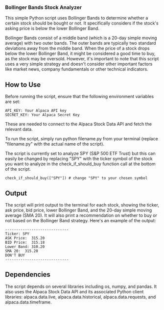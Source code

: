 ### Bollinger Bands Stock Analyzer
This simple Python script uses Bollinger Bands to determine whether a certain stock should be bought or not. It specifically considers if the stock's asking price is below the lower Bollinger Band.

Bollinger Bands consist of a middle band (which is a 20-day simple moving average) with two outer bands. The outer bands are typically two standard deviations away from the middle band. When the price of a stock drops below the lower Bollinger Band, it might be considered a good time to buy, as the stock may be oversold. However, it's important to note that this script uses a very simple strategy and doesn't consider other important factors like market news, company fundamentals or other technical indicators.

## How to Use
Before running the script, ensure that the following environment variables are set:
```
API_KEY: Your Alpaca API key
SECRET_KEY: Your Alpaca Secret Key
```

These are needed to connect to the Alpaca Stock Data API and fetch the relevant data.

To run the script, simply run python filename.py from your terminal (replace "filename.py" with the actual name of the script).

The script is currently set to analyze SPY (S&P 500 ETF Trust) but this can easily be changed by replacing "SPY" with the ticker symbol of the stock you want to analyze in the check_if_should_buy function call at the bottom of the script.

```
check_if_should_buy(["SPY"]) # change "SPY" to your chosen symbol
```

## Output
The script will print output to the terminal for each stock, showing the ticker, ask price, bid price, lower Bollinger Band, and the 20-day simple moving average (SMA 20). It will also print a recommendation on whether to buy or not based on the Bollinger Band strategy. Here's an example of the output:

```
-----------------------------
Ticker: SPY
ASK Price:  315.20
BID Price:  315.18
Lower Band: 310.20
SMA 20:  315.20
DON'T BUY
-----------------------------
```

## Dependencies
The script depends on several libraries including os, numpy, and pandas. It also uses the Alpaca Stock Data API and its associated Python client libraries: alpaca.data.live, alpaca.data.historical, alpaca.data.requests, and alpaca.data.timeframe.
